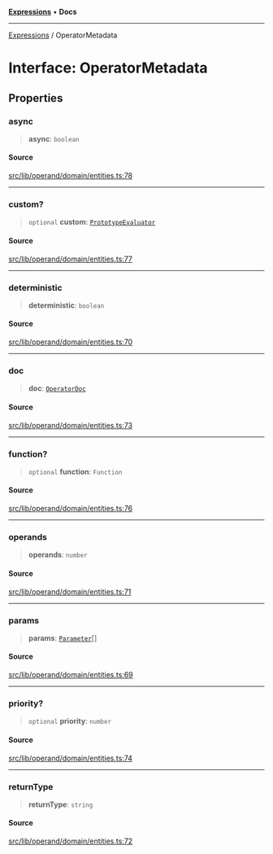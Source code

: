 [**Expressions**](../README.md) • **Docs**

***

[Expressions](../README.md) / OperatorMetadata

# Interface: OperatorMetadata

## Properties

### async

> **async**: `boolean`

#### Source

[src/lib/operand/domain/entities.ts:78](https://github.com/data7expressions/3xpr/blob/7acee0c2886cdd6f6b6d4a83a1fd843738c9d027/src/lib/operand/domain/entities.ts#L78)

***

### custom?

> `optional` **custom**: [`PrototypeEvaluator`](../classes/PrototypeEvaluator.md)

#### Source

[src/lib/operand/domain/entities.ts:77](https://github.com/data7expressions/3xpr/blob/7acee0c2886cdd6f6b6d4a83a1fd843738c9d027/src/lib/operand/domain/entities.ts#L77)

***

### deterministic

> **deterministic**: `boolean`

#### Source

[src/lib/operand/domain/entities.ts:70](https://github.com/data7expressions/3xpr/blob/7acee0c2886cdd6f6b6d4a83a1fd843738c9d027/src/lib/operand/domain/entities.ts#L70)

***

### doc

> **doc**: [`OperatorDoc`](OperatorDoc.md)

#### Source

[src/lib/operand/domain/entities.ts:73](https://github.com/data7expressions/3xpr/blob/7acee0c2886cdd6f6b6d4a83a1fd843738c9d027/src/lib/operand/domain/entities.ts#L73)

***

### function?

> `optional` **function**: `Function`

#### Source

[src/lib/operand/domain/entities.ts:76](https://github.com/data7expressions/3xpr/blob/7acee0c2886cdd6f6b6d4a83a1fd843738c9d027/src/lib/operand/domain/entities.ts#L76)

***

### operands

> **operands**: `number`

#### Source

[src/lib/operand/domain/entities.ts:71](https://github.com/data7expressions/3xpr/blob/7acee0c2886cdd6f6b6d4a83a1fd843738c9d027/src/lib/operand/domain/entities.ts#L71)

***

### params

> **params**: [`Parameter`](Parameter.md)[]

#### Source

[src/lib/operand/domain/entities.ts:69](https://github.com/data7expressions/3xpr/blob/7acee0c2886cdd6f6b6d4a83a1fd843738c9d027/src/lib/operand/domain/entities.ts#L69)

***

### priority?

> `optional` **priority**: `number`

#### Source

[src/lib/operand/domain/entities.ts:74](https://github.com/data7expressions/3xpr/blob/7acee0c2886cdd6f6b6d4a83a1fd843738c9d027/src/lib/operand/domain/entities.ts#L74)

***

### returnType

> **returnType**: `string`

#### Source

[src/lib/operand/domain/entities.ts:72](https://github.com/data7expressions/3xpr/blob/7acee0c2886cdd6f6b6d4a83a1fd843738c9d027/src/lib/operand/domain/entities.ts#L72)
